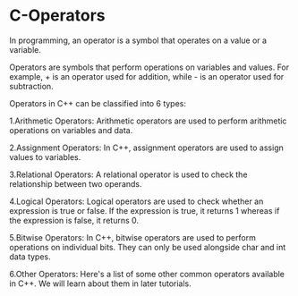# C-Operators
In programming, an operator is a symbol that operates on a value or a variable.

Operators are symbols that perform operations on variables and values. For example, + is an operator used for addition, while - is an operator used for subtraction.

Operators in C++ can be classified into 6 types:

1.Arithmetic Operators: 
Arithmetic operators are used to perform arithmetic operations on variables and data.

2.Assignment Operators: 
In C++, assignment operators are used to assign values to variables.

3.Relational Operators: 
A relational operator is used to check the relationship between two operands. 

4.Logical Operators: 
Logical operators are used to check whether an expression is true or false. If the expression is true, it returns 1 whereas if the expression is false, it returns 0.

5.Bitwise Operators: 
In C++, bitwise operators are used to perform operations on individual bits. They can only be used alongside char and int data types.

6.Other Operators: 
Here's a list of some other common operators available in C++. We will learn about them in later tutorials.

